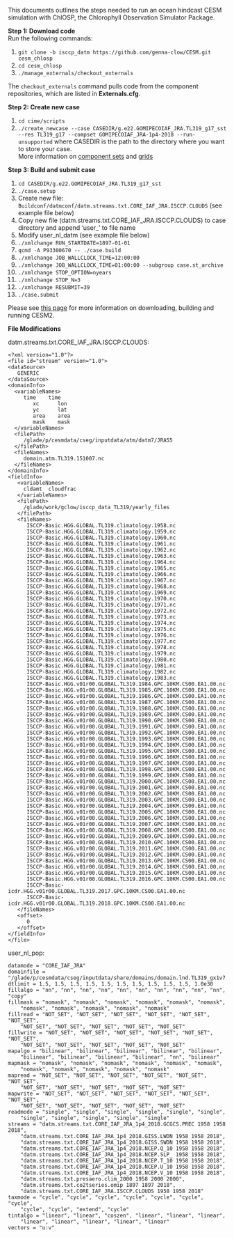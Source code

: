 This documents outlines the steps needed to run an ocean hindcast CESM simulation with ChlOSP, the Chlorophyll Observation Simulator Package. 

**Step 1: Download code** </br>
Run the following commands: 
  1. `git clone -b isccp_datm https://github.com/genna-clow/CESM.git cesm_chlosp` </br>
  2. `cd cesm_chlosp` </br>
  3. `./manage_externals/checkout_externals` </br>

  The `checkout_externals` command pulls code from the component repositories, which are listed in **Externals.cfg**.

**Step 2: Create new case** </br>
  1. `cd cime/scripts`
  2. `./create_newcase --case CASEDIR/g.e22.GOMIPECOIAF_JRA.TL319_g17_sst --res TL319_g17 --compset GOMIPECOIAF_JRA-1p4-2018 --run-unsupported` where CASEDIR is the path to the directory where you want to store your case. </br> 
More information on [component sets](https://docs.cesm.ucar.edu/models/cesm2/config/compsets.html) and [grids](https://docs.cesm.ucar.edu/models/cesm2/config/grids.html)

**Step 3: Build and submit case** 
  1. `cd CASEDIR/g.e22.GOMIPECOIAF_JRA.TL319_g17_sst`
  2. `./case.setup`
  3. Create new file: `Buildconf/datmconf/datm.streams.txt.CORE_IAF_JRA.ISCCP.CLOUDS` (see example file below)
  4. Copy new file (datm.streams.txt.CORE_IAF_JRA.ISCCP.CLOUDS) to case directory and append ‘user_’ to file name
  5. Modify user_nl_datm (see example file below)
  6. `./xmlchange RUN_STARTDATE=1897-01-01`
  7. `qcmd -A P93300670 -- ./case.build`
  8. `./xmlchange JOB_WALLCLOCK_TIME=12:00:00`
  9. `./xmlchange JOB_WALLCLOCK_TIME=01:00:00 --subgroup case.st_archive` 
  10. `./xmlchange STOP_OPTION=nyears`
  11. `./xmlchange STOP_N=3` 
  12. `./xmlchange RESUBMIT=39` 
  13. `./case.submit`

Please see [this page](https://escomp.github.io/CESM/versions/cesm2.2/html/introduction.html) for more information on downloading, building and running CESM2. 


**File Modifications** 

datm.streams.txt.CORE_IAF_JRA.ISCCP.CLOUDS:
```
<?xml version="1.0"?>
<file id="stream" version="1.0">
<dataSource>
   GENERIC
</dataSource>
<domainInfo>
  <variableNames>
     time    time
        xc      lon
        yc      lat
        area    area
        mask    mask
  </variableNames>
  <filePath>
     /glade/p/cesmdata/cseg/inputdata/atm/datm7/JRA55
  </filePath>
  <fileNames>
     domain.atm.TL319.151007.nc
  </fileNames>
</domainInfo>
<fieldInfo>
   <variableNames>
     cldamt  cloudfrac
   </variableNames>
   <filePath>
     /glade/work/gclow/isccp_data_TL319/yearly_files
   </filePath>
   <fileNames>
      ISCCP-Basic.HGG.GLOBAL.TL319.climatology.1958.nc
      ISCCP-Basic.HGG.GLOBAL.TL319.climatology.1959.nc
      ISCCP-Basic.HGG.GLOBAL.TL319.climatology.1960.nc
      ISCCP-Basic.HGG.GLOBAL.TL319.climatology.1961.nc
      ISCCP-Basic.HGG.GLOBAL.TL319.climatology.1962.nc
      ISCCP-Basic.HGG.GLOBAL.TL319.climatology.1963.nc
      ISCCP-Basic.HGG.GLOBAL.TL319.climatology.1964.nc
      ISCCP-Basic.HGG.GLOBAL.TL319.climatology.1965.nc
      ISCCP-Basic.HGG.GLOBAL.TL319.climatology.1966.nc
      ISCCP-Basic.HGG.GLOBAL.TL319.climatology.1967.nc
      ISCCP-Basic.HGG.GLOBAL.TL319.climatology.1968.nc
      ISCCP-Basic.HGG.GLOBAL.TL319.climatology.1969.nc
      ISCCP-Basic.HGG.GLOBAL.TL319.climatology.1970.nc
      ISCCP-Basic.HGG.GLOBAL.TL319.climatology.1971.nc
      ISCCP-Basic.HGG.GLOBAL.TL319.climatology.1972.nc
      ISCCP-Basic.HGG.GLOBAL.TL319.climatology.1973.nc
      ISCCP-Basic.HGG.GLOBAL.TL319.climatology.1974.nc
      ISCCP-Basic.HGG.GLOBAL.TL319.climatology.1975.nc
      ISCCP-Basic.HGG.GLOBAL.TL319.climatology.1976.nc
      ISCCP-Basic.HGG.GLOBAL.TL319.climatology.1977.nc
      ISCCP-Basic.HGG.GLOBAL.TL319.climatology.1978.nc
      ISCCP-Basic.HGG.GLOBAL.TL319.climatology.1979.nc
      ISCCP-Basic.HGG.GLOBAL.TL319.climatology.1980.nc
      ISCCP-Basic.HGG.GLOBAL.TL319.climatology.1981.nc
      ISCCP-Basic.HGG.GLOBAL.TL319.climatology.1982.nc
      ISCCP-Basic.HGG.GLOBAL.TL319.climatology.1983.nc
      ISCCP-Basic.HGG.v01r00.GLOBAL.TL319.1984.GPC.10KM.CS00.EA1.00.nc 
      ISCCP-Basic.HGG.v01r00.GLOBAL.TL319.1985.GPC.10KM.CS00.EA1.00.nc 
      ISCCP-Basic.HGG.v01r00.GLOBAL.TL319.1986.GPC.10KM.CS00.EA1.00.nc 
      ISCCP-Basic.HGG.v01r00.GLOBAL.TL319.1987.GPC.10KM.CS00.EA1.00.nc 
      ISCCP-Basic.HGG.v01r00.GLOBAL.TL319.1988.GPC.10KM.CS00.EA1.00.nc 
      ISCCP-Basic.HGG.v01r00.GLOBAL.TL319.1989.GPC.10KM.CS00.EA1.00.nc 
      ISCCP-Basic.HGG.v01r00.GLOBAL.TL319.1990.GPC.10KM.CS00.EA1.00.nc 
      ISCCP-Basic.HGG.v01r00.GLOBAL.TL319.1991.GPC.10KM.CS00.EA1.00.nc 
      ISCCP-Basic.HGG.v01r00.GLOBAL.TL319.1992.GPC.10KM.CS00.EA1.00.nc 
      ISCCP-Basic.HGG.v01r00.GLOBAL.TL319.1993.GPC.10KM.CS00.EA1.00.nc 
      ISCCP-Basic.HGG.v01r00.GLOBAL.TL319.1994.GPC.10KM.CS00.EA1.00.nc 
      ISCCP-Basic.HGG.v01r00.GLOBAL.TL319.1995.GPC.10KM.CS00.EA1.00.nc 
      ISCCP-Basic.HGG.v01r00.GLOBAL.TL319.1996.GPC.10KM.CS00.EA1.00.nc 
      ISCCP-Basic.HGG.v01r00.GLOBAL.TL319.1997.GPC.10KM.CS00.EA1.00.nc 
      ISCCP-Basic.HGG.v01r00.GLOBAL.TL319.1998.GPC.10KM.CS00.EA1.00.nc 
      ISCCP-Basic.HGG.v01r00.GLOBAL.TL319.1999.GPC.10KM.CS00.EA1.00.nc 
      ISCCP-Basic.HGG.v01r00.GLOBAL.TL319.2000.GPC.10KM.CS00.EA1.00.nc 
      ISCCP-Basic.HGG.v01r00.GLOBAL.TL319.2001.GPC.10KM.CS00.EA1.00.nc 
      ISCCP-Basic.HGG.v01r00.GLOBAL.TL319.2002.GPC.10KM.CS00.EA1.00.nc 
      ISCCP-Basic.HGG.v01r00.GLOBAL.TL319.2003.GPC.10KM.CS00.EA1.00.nc 
      ISCCP-Basic.HGG.v01r00.GLOBAL.TL319.2004.GPC.10KM.CS00.EA1.00.nc 
      ISCCP-Basic.HGG.v01r00.GLOBAL.TL319.2005.GPC.10KM.CS00.EA1.00.nc 
      ISCCP-Basic.HGG.v01r00.GLOBAL.TL319.2006.GPC.10KM.CS00.EA1.00.nc 
      ISCCP-Basic.HGG.v01r00.GLOBAL.TL319.2007.GPC.10KM.CS00.EA1.00.nc 
      ISCCP-Basic.HGG.v01r00.GLOBAL.TL319.2008.GPC.10KM.CS00.EA1.00.nc 
      ISCCP-Basic.HGG.v01r00.GLOBAL.TL319.2009.GPC.10KM.CS00.EA1.00.nc 
      ISCCP-Basic.HGG.v01r00.GLOBAL.TL319.2010.GPC.10KM.CS00.EA1.00.nc 
      ISCCP-Basic.HGG.v01r00.GLOBAL.TL319.2011.GPC.10KM.CS00.EA1.00.nc 
      ISCCP-Basic.HGG.v01r00.GLOBAL.TL319.2012.GPC.10KM.CS00.EA1.00.nc 
      ISCCP-Basic.HGG.v01r00.GLOBAL.TL319.2013.GPC.10KM.CS00.EA1.00.nc 
      ISCCP-Basic.HGG.v01r00.GLOBAL.TL319.2014.GPC.10KM.CS00.EA1.00.nc 
      ISCCP-Basic.HGG.v01r00.GLOBAL.TL319.2015.GPC.10KM.CS00.EA1.00.nc 
      ISCCP-Basic.HGG.v01r00.GLOBAL.TL319.2016.GPC.10KM.CS00.EA1.00.nc
      ISCCP-Basic-icdr.HGG.v01r00.GLOBAL.TL319.2017.GPC.10KM.CS00.EA1.00.nc
      ISCCP-Basic-icdr.HGG.v01r00.GLOBAL.TL319.2018.GPC.10KM.CS00.EA1.00.nc
   </fileNames>
   <offset>
      0
   </offset>
</fieldInfo>
</file>
```


user_nl_pop:
```
datamode = "CORE_IAF_JRA"
domainfile = "/glade/p/cesmdata/cseg/inputdata/share/domains/domain.lnd.TL319_gx1v7.170705.nc"
dtlimit = 1.5, 1.5, 1.5, 1.5, 1.5, 1.5, 1.5, 1.5, 1.5, 1.5, 1.0e30
fillalgo = "nn", "nn", "nn", "nn", "nn", "nn", "nn", "nn", "nn", "nn", "copy"
fillmask = "nomask", "nomask", "nomask", "nomask", "nomask", "nomask",
    "nomask", "nomask", "nomask", "nomask", "nomask"
fillread = "NOT_SET", "NOT_SET", "NOT_SET", "NOT_SET", "NOT_SET", "NOT_SET",
    "NOT_SET", "NOT_SET", "NOT_SET", "NOT_SET", "NOT_SET"
fillwrite = "NOT_SET", "NOT_SET", "NOT_SET", "NOT_SET", "NOT_SET", "NOT_SET",
    "NOT_SET", "NOT_SET", "NOT_SET", "NOT_SET", "NOT_SET"
mapalgo = "bilinear", "bilinear", "bilinear", "bilinear", "bilinear",
    "bilinear", "bilinear", "bilinear", "bilinear", "nn", "bilinear"
mapmask = "nomask", "nomask", "nomask", "nomask", "nomask", "nomask",
    "nomask", "nomask", "nomask", "nomask", "nomask"
mapread = "NOT_SET", "NOT_SET", "NOT_SET", "NOT_SET", "NOT_SET", "NOT_SET",
    "NOT_SET", "NOT_SET", "NOT_SET", "NOT_SET", "NOT_SET"
mapwrite = "NOT_SET", "NOT_SET", "NOT_SET", "NOT_SET", "NOT_SET", "NOT_SET",
    "NOT_SET", "NOT_SET", "NOT_SET", "NOT_SET", "NOT_SET"
readmode = "single", "single", "single", "single", "single", "single",
    "single", "single", "single", "single", "single"
streams = "datm.streams.txt.CORE_IAF_JRA_1p4_2018.GCGCS.PREC 1958 1958 2018",
    "datm.streams.txt.CORE_IAF_JRA_1p4_2018.GISS.LWDN 1958 1958 2018",
    "datm.streams.txt.CORE_IAF_JRA_1p4_2018.GISS.SWDN 1958 1958 2018",
    "datm.streams.txt.CORE_IAF_JRA_1p4_2018.NCEP.Q_10 1958 1958 2018",
    "datm.streams.txt.CORE_IAF_JRA_1p4_2018.NCEP.SLP_ 1958 1958 2018",
    "datm.streams.txt.CORE_IAF_JRA_1p4_2018.NCEP.T_10 1958 1958 2018",
    "datm.streams.txt.CORE_IAF_JRA_1p4_2018.NCEP.U_10 1958 1958 2018",
    "datm.streams.txt.CORE_IAF_JRA_1p4_2018.NCEP.V_10 1958 1958 2018",
    "datm.streams.txt.presaero.clim_2000 1958 2000 2000",
    "datm.streams.txt.co2tseries.omip 1897 1897 2018",
    "datm.streams.txt.CORE_IAF_JRA.ISCCP.CLOUDS 1958 1958 2018"
taxmode = "cycle", "cycle", "cycle", "cycle", "cycle", "cycle", "cycle",
    "cycle", "cycle", "extend", "cycle"
tintalgo = "linear", "linear", "coszen", "linear", "linear", "linear",
    "linear", "linear", "linear", "linear", "linear"
vectors = "u:v"
```
